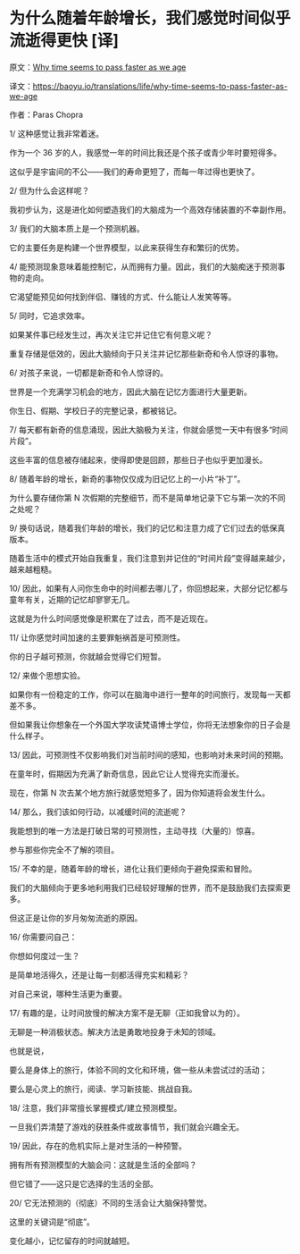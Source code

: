 # 为什么随着年龄增长，我们感觉时间似乎流逝得更快 [译]

原文：[Why time seems to pass faster as we age](https://invertedpassion.com/why-time-seems-to-pass-faster-as-we-age/)

译文：https://baoyu.io/translations/life/why-time-seems-to-pass-faster-as-we-age

作者：Paras Chopra



1/ 这种感觉让我非常着迷。

作为一个 36 岁的人，我感觉一年的时间比我还是个孩子或青少年时要短得多。

这似乎是宇宙间的不公——我们的寿命更短了，而每一年过得也更快了。

2/ 但为什么会这样呢？

我初步认为，这是进化如何塑造我们的大脑成为一个高效存储装置的不幸副作用。

3/ 我们的大脑本质上是一个预测机器。

它的主要任务是构建一个世界模型，以此来获得生存和繁衍的优势。

4/ 能预测现象意味着能控制它，从而拥有力量。因此，我们的大脑痴迷于预测事物的走向。

它渴望能预见如何找到伴侣、赚钱的方式、什么能让人发笑等等。

5/ 同时，它追求效率。

如果某件事已经发生过，再次关注它并记住它有何意义呢？

重复存储是低效的，因此大脑倾向于只关注并记忆那些新奇和令人惊讶的事物。

6/ 对孩子来说，一切都是新奇和令人惊讶的。

世界是一个充满学习机会的地方，因此大脑在记忆方面进行大量更新。

你生日、假期、学校日子的完整记录，都被铭记。

7/ 每天都有新奇的信息涌现，因此大脑极为关注，你就会感觉一天中有很多“时间片段”。

这些丰富的信息被存储起来，使得即使是回顾，那些日子也似乎更加漫长。

8/ 随着年龄的增长，新奇的事物仅仅成为旧记忆上的一小片“补丁”。

为什么要存储你第 N 次假期的完整细节，而不是简单地记录下它与第一次的不同之处呢？

9/ 换句话说，随着我们年龄的增长，我们的记忆和注意力成了它们过去的低保真版本。

随着生活中的模式开始自我重复，我们注意到并记住的“时间片段”变得越来越少，越来越粗糙。

10/ 因此，如果有人问你生命中的时间都去哪儿了，你回想起来，大部分记忆都与童年有关，近期的记忆却寥寥无几。

这就是为什么时间感觉像是积累在了过去，而不是近现在。

11/ 让你感觉时间加速的主要罪魁祸首是可预测性。

你的日子越可预测，你就越会觉得它们短暂。

12/ 来做个思想实验。

如果你有一份稳定的工作，你可以在脑海中进行一整年的时间旅行，发现每一天都差不多。

但如果我让你想象在一个外国大学攻读梵语博士学位，你将无法想象你的日子会是什么样子。

13/ 因此，可预测性不仅影响我们对当前时间的感知，也影响对未来时间的预期。

在童年时，假期因为充满了新奇信息，因此它让人觉得充实而漫长。

现在，你第 N 次去某个地方旅行就感觉短多了，因为你知道将会发生什么。

14/ 那么，我们该如何行动，以减缓时间的流逝呢？

我能想到的唯一方法是打破日常的可预测性，主动寻找（大量的）惊喜。

参与那些你完全不了解的项目。

15/ 不幸的是，随着年龄的增长，进化让我们更倾向于避免探索和冒险。

我们的大脑倾向于更多地利用我们已经较好理解的世界，而不是鼓励我们去探索更多。

但这正是让你的岁月匆匆流逝的原因。

16/ 你需要问自己：

你想如何度过一生？

是简单地活得久，还是让每一刻都活得充实和精彩？

对自己来说，哪种生活更为重要。

17/ 有趣的是，让时间放慢的解决方案不是无聊（正如我曾以为的）。

无聊是一种消极状态。解决方法是勇敢地投身于未知的领域。

也就是说，

要么是身体上的旅行，体验不同的文化和环境，做一些从未尝试过的活动；

要么是心灵上的旅行，阅读、学习新技能、挑战自我。

18/ 注意，我们非常擅长掌握模式/建立预测模型。

一旦我们弄清楚了游戏的获胜条件或故事情节，我们就会兴趣全无。

19/ 因此，存在的危机实际上是对生活的一种预警。

拥有所有预测模型的大脑会问：这就是生活的全部吗？

但它错了——这只是它选择的生活的全部。

20/ 它无法预测的（彻底）不同的生活会让大脑保持警觉。

这里的关键词是“彻底”。

变化越小，记忆留存的时间就越短。